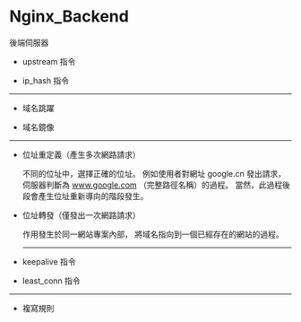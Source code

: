 # Nginx_Backend
後端伺服器


* upstream 指令

* ip_hash 指令

------------------------

* 域名跳躍

* 域名鏡像

------------------------

* 位址重定義（產生多次網路請求）

  不同的位址中，選擇正確的位址。
  例如使用者對網址 google.cn 發出請求，伺服器判斷為 www.google.com （完整路徑名稱）的過程。
  當然，此過程後段會產生位址重新導向的階段發生。

* 位址轉發（僅發出一次網路請求）

  作用發生於同一網站專案內部，
  將域名指向到一個已經存在的網站的過程。
  
  ------------------------

* keepalive 指令

* least_conn 指令

------------------------

* 複寫規則


